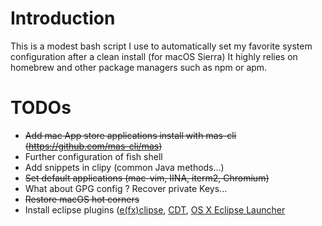 # Introduction

This is a modest bash script I use to automatically set my favorite system configuration after a clean install (for macOS Sierra)
It highly relies on homebrew and other package managers such as npm or apm.

# TODOs

* ~~Add mac App store applications install with mas-cli (https://github.com/mas-cli/mas)~~
* Further configuration of fish shell
* Add snippets in clipy (common Java methods...)
* ~~Set default applications (mac-vim, IINA, iterm2, Chromium)~~
* What about GPG config ? Recover private Keys...
* ~~Restore macOS hot corners~~
* Install eclipse plugins ([e(fx)clipse](http://marketplace.eclipse.org/content/efxclipse), [CDT](http://marketplace.eclipse.org/content/complete-eclipse-cc-ide), [OS X Eclipse Launcher](http://marketplace.eclipse.org/content/osx-eclipse-launcher)
